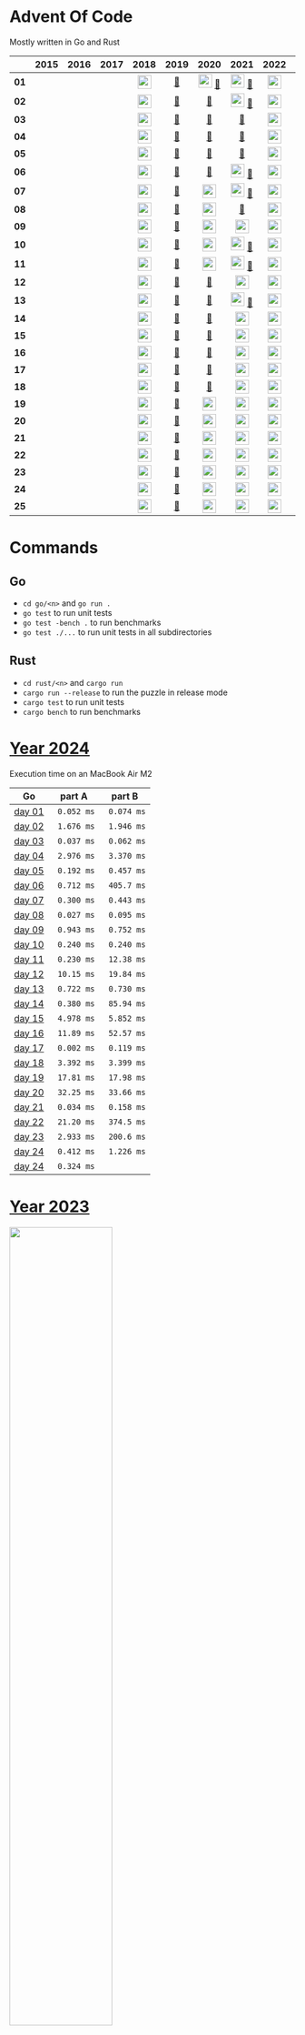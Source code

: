 # Advent Of Code

Mostly written in Go and Rust

|        | 2015 | 2016 | 2017 | 2018 | 2019 |                                               2020                                               | 2021 | 2022 | 2023 |            2024             |
|------  |:----:|:----:|:----:|:----:|:----:|:------------------------------------------------------------------------------------------------:|:----:|:----:|:----:|:---------------------------:|
| **01** | | | | [<img src="assets/golang.png" width="24px"/>](./go/2018/01/day01.go) | [:crab:](./rust/2019/day01) | [<img src="assets/golang.png" width="24px"/>](./go/2020/01/day01.go) [:crab:](./rust/2020/day01) | [<img src="assets/golang.png" width="24px"/>](./go/2021/01/day01.go) [:crab:](./rust/2021/day01) | [<img src="assets/golang.png" width="24px"/>](./go/2022/01/day01.go) | [<img src="assets/golang.png" width="24px"/>](./go/2023/01/day01.go) | [<img src="assets/golang.png" width="24px"/>](./go/2024/01/day01.go) |
| **02** | | | | [<img src="assets/golang.png" width="24px"/>](./go/2018/02/day02.go) | [:crab:](./rust/2019/day02) |                                      [:crab:](./rust/2020/day02)                                 | [<img src="assets/golang.png" width="24px"/>](./go/2021/01/day02.go) [:crab:](./rust/2021/day02) | [<img src="assets/golang.png" width="24px"/>](./go/2022/02/day02.go) | [<img src="assets/golang.png" width="24px"/>](./go/2023/02/day02.go) | [<img src="assets/golang.png" width="24px"/>](./go/2024/02/day02.go) |
| **03** | | | | [<img src="assets/golang.png" width="24px"/>](./go/2018/03/day03.go) | [:crab:](./rust/2019/day03) |                                   [:crab:](./rust/2020/day03)                                    |                             [:crab:](./rust/2021/day03) | [<img src="assets/golang.png" width="24px"/>](./go/2022/03/day03.go) | [<img src="assets/golang.png" width="24px"/>](./go/2023/03/day03.go) | [<img src="assets/golang.png" width="24px"/>](./go/2024/03/day03.go) |
| **04** | | | | [<img src="assets/golang.png" width="24px"/>](./go/2018/04/day04.go) | [:crab:](./rust/2019/day04) |                                   [:crab:](./rust/2020/day04)                                    |                             [:crab:](./rust/2021/day04) | [<img src="assets/golang.png" width="24px"/>](./go/2022/04/day04.go) | [<img src="assets/golang.png" width="24px"/>](./go/2023/04/day04.go) | [<img src="assets/golang.png" width="24px"/>](./go/2024/04/day04.go) |
| **05** | | | | [<img src="assets/golang.png" width="24px"/>](./go/2018/05/day05.go) | [:crab:](./rust/2019/day05) |                                   [:crab:](./rust/2020/day05)                                    |                             [:crab:](./rust/2021/day05) | [<img src="assets/golang.png" width="24px"/>](./go/2022/05/day05.go) | [<img src="assets/golang.png" width="24px"/>](./go/2023/05/day05.go) | [<img src="assets/golang.png" width="24px"/>](./go/2024/05/day05.go) |
| **06** | | | | [<img src="assets/golang.png" width="24px"/>](./go/2018/06/day06.go) | [:crab:](./rust/2019/day06) |                                   [:crab:](./rust/2020/day06)                                    | [<img src="assets/golang.png" width="24px"/>](./go/2021/06/day06.go) [:crab:](./rust/2021/day06) | [<img src="assets/golang.png" width="24px"/>](./go/2022/06/day06.go) | [<img src="assets/golang.png" width="24px"/>](./go/2023/06/day06.go) | [<img src="assets/golang.png" width="24px"/>](./go/2024/06/day06.go) |
| **07** | | | | [<img src="assets/golang.png" width="24px"/>](./go/2018/07/day07.go) | [:crab:](./rust/2019/day07) |               [<img src="assets/golang.png" width="24px"/>](./go/2020/07/day07.go)               | [<img src="assets/golang.png" width="24px"/>](./go/2021/07/day07.go) [:crab:](./rust/2021/day07) | [<img src="assets/golang.png" width="24px"/>](./go/2022/07/day07.go) | [<img src="assets/golang.png" width="24px"/>](./go/2023/07/day07.go) | [<img src="assets/golang.png" width="24px"/>](./go/2024/07/day07.go) |
| **08** | | | | [<img src="assets/golang.png" width="24px"/>](./go/2018/08/day08.go) | [:crab:](./rust/2019/day08) |               [<img src="assets/golang.png" width="24px"/>](./go/2020/08/day08.go)               |                             [:crab:](./rust/2021/day08) | [<img src="assets/golang.png" width="24px"/>](./go/2022/08/day08.go) | [<img src="assets/golang.png" width="24px"/>](./go/2023/08/day08.go) | [<img src="assets/golang.png" width="24px"/>](./go/2024/08/day08.go) |
| **09** | | | | [<img src="assets/golang.png" width="24px"/>](./go/2018/09/day09.go) | [:crab:](./rust/2019/day09) |               [<img src="assets/golang.png" width="24px"/>](./go/2020/09/day09.go)               | [<img src="assets/golang.png" width="24px"/>](./go/2021/09/day09.go)                             | [<img src="assets/golang.png" width="24px"/>](./go/2022/09/day09.go) | [<img src="assets/golang.png" width="24px"/>](./go/2023/09/day09.go) | [<img src="assets/golang.png" width="24px"/>](./go/2024/09/day09.go) |
| **10** | | | | [<img src="assets/golang.png" width="24px"/>](./go/2018/10/day10.go) | [:crab:](./rust/2019/day10) |               [<img src="assets/golang.png" width="24px"/>](./go/2020/10/day10.go)               | [<img src="assets/golang.png" width="24px"/>](./go/2021/10/day10.go) [:crab:](./rust/2021/day10) | [<img src="assets/golang.png" width="24px"/>](./go/2022/10/day10.go) | [<img src="assets/golang.png" width="24px"/>](./go/2023/10/day10.go) | [<img src="assets/golang.png" width="24px"/>](./go/2024/10/day10.go) |
| **11** | | | | [<img src="assets/golang.png" width="24px"/>](./go/2018/11/day11.go) | [:crab:](./rust/2019/day11) |               [<img src="assets/golang.png" width="24px"/>](./go/2020/11/day11.go)               | [<img src="assets/golang.png" width="24px"/>](./go/2021/11/day11.go) [:crab:](./rust/2021/day11) | [<img src="assets/golang.png" width="24px"/>](./go/2022/11/day11.go) | [<img src="assets/golang.png" width="24px"/>](./go/2023/11/day11.go) | [<img src="assets/golang.png" width="24px"/>](./go/2024/11/day11.go) |
| **12** | | | | [<img src="assets/golang.png" width="24px"/>](./go/2018/12/day12.go) | [:crab:](./rust/2019/day12) |                                   [:crab:](./rust/2020/day12)                                    | [<img src="assets/golang.png" width="24px"/>](./go/2021/12/day12.go)                           | [<img src="assets/golang.png" width="24px"/>](./go/2022/12/day12.go) | [<img src="assets/golang.png" width="24px"/>](./go/2023/12/day12.go) | [<img src="assets/golang.png" width="24px"/>](./go/2024/12/day12.go) | 
| **13** | | | | [<img src="assets/golang.png" width="24px"/>](./go/2018/13/day13.go) | [:crab:](./rust/2019/day13) |                                   [:crab:](./rust/2020/day13)                                    | [<img src="assets/golang.png" width="24px"/>](./go/2021/13/day13.go) [:crab:](./rust/2021/day13) | [<img src="assets/golang.png" width="24px"/>](./go/2022/13/day13.go) | [<img src="assets/golang.png" width="24px"/>](./go/2023/13/day13.go) | [<img src="assets/golang.png" width="24px"/>](./go/2024/13/day13.go) | 
| **14** | | | | [<img src="assets/golang.png" width="24px"/>](./go/2018/14/day14.go) | [:crab:](./rust/2019/day14) |                                   [:crab:](./rust/2020/day14)                                    | [<img src="assets/golang.png" width="24px"/>](./go/2021/14/day14.go)                             | [<img src="assets/golang.png" width="24px"/>](./go/2022/14/day14.go) | [<img src="assets/golang.png" width="24px"/>](./go/2023/14/day14.go) | [<img src="assets/golang.png" width="24px"/>](./go/2024/14/day14.go) |
| **15** | | | | [<img src="assets/golang.png" width="24px"/>](./go/2018/15/day15.go) | [:crab:](./rust/2019/day15) |                                   [:crab:](./rust/2020/day15)                                    | [<img src="assets/golang.png" width="24px"/>](./go/2021/15/day15.go)                             | [<img src="assets/golang.png" width="24px"/>](./go/2022/15/day15.go) | [<img src="assets/golang.png" width="24px"/>](./go/2023/15/day15.go) | [<img src="assets/golang.png" width="24px"/>](./go/2024/15/day15.go) |
| **16** | | | | [<img src="assets/golang.png" width="24px"/>](./go/2018/16/day16.go) | [:crab:](./rust/2019/day16) |                                   [:crab:](./rust/2020/day16)                                    | [<img src="assets/golang.png" width="24px"/>](./go/2021/16/day16.go)                             | [<img src="assets/golang.png" width="24px"/>](./go/2022/16/day16.go) | [<img src="assets/golang.png" width="24px"/>](./go/2023/16/day16.go) | [<img src="assets/golang.png" width="24px"/>](./go/2024/16/day16.go) |
| **17** | | | | [<img src="assets/golang.png" width="24px"/>](./go/2018/17/day17.go) | [:crab:](./rust/2019/day17) |                                   [:crab:](./rust/2020/day17)                                    | [<img src="assets/golang.png" width="24px"/>](./go/2021/17/day17.go)                             | [<img src="assets/golang.png" width="24px"/>](./go/2022/17/day17.go) | [<img src="assets/golang.png" width="24px"/>](./go/2023/17/day17.go) | [<img src="assets/golang.png" width="24px"/>](./go/2024/17/day17.go) |
| **18** | | | | [<img src="assets/golang.png" width="24px"/>](./go/2018/18/day18.go) | [:crab:](./rust/2019/day18) |                                   [:crab:](./rust/2020/day18)                                    | [<img src="assets/golang.png" width="24px"/>](./go/2021/18/day18.go)                             | [<img src="assets/golang.png" width="24px"/>](./go/2022/18/day18.go) | [<img src="assets/golang.png" width="24px"/>](./go/2023/18/day18.go) | [<img src="assets/golang.png" width="24px"/>](./go/2024/18/day18.go) |
| **19** | | | | [<img src="assets/golang.png" width="24px"/>](./go/2018/19/day19.go) | [:crab:](./rust/2019/day19) |               [<img src="assets/golang.png" width="24px"/>](./go/2020/19/day19.go)               | [<img src="assets/golang.png" width="24px"/>](./go/2021/19/day19.go)                             | [<img src="assets/golang.png" width="24px"/>](./go/2022/19/day19.go) | [<img src="assets/golang.png" width="24px"/>](./go/2023/19/day19.go) | [<img src="assets/golang.png" width="24px"/>](./go/2024/19/day19.go) |
| **20** | | | | [<img src="assets/golang.png" width="24px"/>](./go/2018/20/day20.go) | [:crab:](./rust/2019/day20) |               [<img src="assets/golang.png" width="24px"/>](./go/2020/20/day20.go)               | [<img src="assets/golang.png" width="24px"/>](./go/2021/20/day20.go)                             | [<img src="assets/golang.png" width="24px"/>](./go/2022/20/day20.go) | [<img src="assets/golang.png" width="24px"/>](./go/2023/20/day20.go) | [<img src="assets/golang.png" width="24px"/>](./go/2024/20/day20.go) |
| **21** | | | | [<img src="assets/golang.png" width="24px"/>](./go/2018/21/day21.go) | [:crab:](./rust/2019/day21) |               [<img src="assets/golang.png" width="24px"/>](./go/2020/21/day21.go)               | [<img src="assets/golang.png" width="24px"/>](./go/2021/21/day21.go)                             | [<img src="assets/golang.png" width="24px"/>](./go/2022/21/day21.go) | [<img src="assets/golang.png" width="24px"/>](./go/2023/21/day21.go) | [<img src="assets/golang.png" width="24px"/>](./go/2024/21/day21.go) |
| **22** | | | | [<img src="assets/golang.png" width="24px"/>](./go/2018/22/day22.go) | [:crab:](./rust/2019/day22) |               [<img src="assets/golang.png" width="24px"/>](./go/2020/22/day22.go)               | [<img src="assets/golang.png" width="24px"/>](./go/2021/22/day22.go)                             | [<img src="assets/golang.png" width="24px"/>](./go/2022/22/day22.go) | [<img src="assets/golang.png" width="24px"/>](./go/2023/22/day22.go) | [<img src="assets/golang.png" width="24px"/>](./go/2024/22/day22.go) |
| **23** | | | | [<img src="assets/golang.png" width="24px"/>](./go/2018/23/day23.go) | [:crab:](./rust/2019/day23) |               [<img src="assets/golang.png" width="24px"/>](./go/2020/23/day23.go)               | [<img src="assets/golang.png" width="24px"/>](./go/2021/23/day23.go)                             | [<img src="assets/golang.png" width="24px"/>](./go/2022/23/day23.go) | [<img src="assets/golang.png" width="24px"/>](./go/2023/23/day23.go) | [<img src="assets/golang.png" width="24px"/>](./go/2024/23/day23.go) |
| **24** | | | | [<img src="assets/golang.png" width="24px"/>](./go/2018/24/day24.go) | [:crab:](./rust/2019/day24) |               [<img src="assets/golang.png" width="24px"/>](./go/2020/24/day24.go)               | [<img src="assets/golang.png" width="24px"/>](./go/2021/24/day24.go)                             | [<img src="assets/golang.png" width="24px"/>](./go/2022/24/day24.go) | [<img src="assets/golang.png" width="24px"/>](./go/2023/24/day24.go) | [<img src="assets/golang.png" width="24px"/>](./go/2024/24/day24.go) |
| **25** | | | | [<img src="assets/golang.png" width="24px"/>](./go/2018/25/day25.go) | [:crab:](./rust/2019/day25) |               [<img src="assets/golang.png" width="24px"/>](./go/2020/25/day25.go)               | [<img src="assets/golang.png" width="24px"/>](./go/2021/25/day25.go)                             | [<img src="assets/golang.png" width="24px"/>](./go/2022/25/day25.go) | [<img src="assets/golang.png" width="24px"/>](./go/2023/25/day25.go) | [<img src="assets/golang.png" width="24px"/>](./go/2024/25/day25.go) |

# Commands

## Go

- `cd go/<n>` and `go run .`
- `go test` to run unit tests
- `go test -bench .` to run benchmarks
- `go test ./...` to run unit tests in all subdirectories

## Rust

- `cd rust/<n>` and `cargo run`
- `cargo run --release` to run the puzzle in release mode
- `cargo test` to run unit tests
- `cargo bench` to run benchmarks

# [Year 2024](README-2024.md)

Execution time on an MacBook Air M2

| Go                              | part A      | part B      |
|---------------------------------|-------------|-------------|
| [day 01](./go/2024/01/day01.go) | ` 0.052 ms` | ` 0.074 ms` |
| [day 02](./go/2024/02/day02.go) | ` 1.676 ms` | ` 1.946 ms` |
| [day 03](./go/2024/03/day03.go) | ` 0.037 ms` | ` 0.062 ms` |
| [day 04](./go/2024/04/day04.go) | ` 2.976 ms` | ` 3.370 ms` |
| [day 05](./go/2024/05/day05.go) | ` 0.192 ms` | ` 0.457 ms` |
| [day 06](./go/2024/06/day06.go) | ` 0.712 ms` | ` 405.7 ms` |
| [day 07](./go/2024/07/day07.go) | ` 0.300 ms` | ` 0.443 ms` |
| [day 08](./go/2024/08/day08.go) | ` 0.027 ms` | ` 0.095 ms` |
| [day 09](./go/2024/09/day09.go) | ` 0.943 ms` | ` 0.752 ms` |
| [day 10](./go/2024/10/day10.go) | ` 0.240 ms` | ` 0.240 ms` |
| [day 11](./go/2024/11/day11.go) | ` 0.230 ms` | ` 12.38 ms` |
| [day 12](./go/2024/12/day12.go) | ` 10.15 ms` | ` 19.84 ms` |
| [day 13](./go/2024/13/day13.go) | ` 0.722 ms` | ` 0.730 ms` |
| [day 14](./go/2024/14/day14.go) | ` 0.380 ms` | ` 85.94 ms` |
| [day 15](./go/2024/15/day15.go) | ` 4.978 ms` | ` 5.852 ms` |
| [day 16](./go/2024/16/day16.go) | ` 11.89 ms` | ` 52.57 ms` |
| [day 17](./go/2024/17/day17.go) | ` 0.002 ms` | ` 0.119 ms` |
| [day 18](./go/2024/18/day18.go) | ` 3.392 ms` | ` 3.399 ms` |
| [day 19](./go/2024/19/day19.go) | ` 17.81 ms` | ` 17.98 ms` |
| [day 20](./go/2024/20/day20.go) | ` 32.25 ms` | ` 33.66 ms` |
| [day 21](./go/2024/21/day21.go) | ` 0.034 ms` | ` 0.158 ms` |
| [day 22](./go/2024/22/day22.go) | ` 21.20 ms` | ` 374.5 ms` |
| [day 23](./go/2024/23/day23.go) | ` 2.933 ms` | ` 200.6 ms` |
| [day 24](./go/2024/24/day24.go) | ` 0.412 ms` | ` 1.226 ms` |
| [day 24](./go/2024/25/day25.go) | ` 0.324 ms` |             |


# [Year 2023](README-2023.md)

<a href="https://adventofcode.com"><img src="assets/calendar_2023.png" width="60%" /></a>

## Comments: [Here](README-2023.md)

Execution time on an MacBook Air M2

| Go                              | part A      | part B      |
|---------------------------------|-------------|-------------|
| [day 01](./go/2023/01/day01.go) | ` 0.056 ms` | ` 0.045 ms` |
| [day 02](./go/2023/02/day02.go) | ` 0.096 ms` | ` 0.096 ms` |
| [day 03](./go/2023/03/day03.go) | ` 1.800 ms` | ` 2.200 ms` |
| [day 04](./go/2023/04/day04.go) | ` 0.169 ms` | ` 0.173 ms` |
| [day 05](./go/2023/05/day05.go) | ` 0.214 ms` | ` 0.253 ms` |
| [day 06](./go/2023/06/day06.go) | ` 0.000 ms` | ` 25.10 ms` |
| [day 07](./go/2023/07/day07.go) | ` 0.539 ms` | ` 0.531 ms` |
| [day 08](./go/2023/08/day08.go) | ` 0.288 ms` | ` 1.700 ms` |
| [day 09](./go/2023/09/day09.go) | ` 0.172 ms` | ` 0.172 ms` |
| [day 10](./go/2023/10/day10.go) | ` 0.924 ms` | ` 1.400 ms` |
| [day 11](./go/2023/11/day11.go) | ` 0.136 ms` | ` 0.136 ms` |
| [day 12](./go/2023/12/day12.go) | ` 16.90 ms` | ` 30.60 ms` |
| [day 13](./go/2023/13/day13.go) | ` 0.144 ms` | ` 1.210 ms` |
| [day 14](./go/2023/14/day14.go) | ` 0.049 ms` | ` 44.00 ms` |
| [day 15](./go/2023/15/day15.go) | ` 0.076 ms` | ` 0.158 ms` |
| [day 16](./go/2023/16/day16.go) | ` 1.250 ms` | ` 353.0 ms` |
| [day 17](./go/2023/17/day17.go) | ` 8.100 ms` | ` 181.0 ms` |
| [day 18](./go/2023/18/day18.go) | ` 0.017 ms` | ` 0.018 ms` |
| [day 19](./go/2023/19/day19.go) | ` 0.280 ms` | ` 0.657 ms` |
| [day 20](./go/2023/20/day20.go) | ` 2.500 ms` | ` 10.30 ms` |
| [day 21](./go/2023/21/day21.go) | ` 8200  ms` | ` 2480  ms` |
| [day 22](./go/2023/22/day22.go) | ` 6700  ms` | ` 6.700 ms` |
| [day 23](./go/2023/23/day23.go) | ` 4.100 ms` | ` 1120  ms` |
| [day 24](./go/2023/24/day24.go) | ` 2.500 ms` | ` 37.00 ms` |
| [day 25](./go/2023/25/day25.go) | graphviz    |             |

# [Year 2022](README-2022.md)

<a href="https://adventofcode.com"><img src="assets/calendar_2022.png" width="60%" /></a>

## Comments: [Here](README-2022.md)

Execution time on an MacBook Air M2

| Go                              | part A         | part B      |
|---------------------------------|----------------|-------------|
| [day 01](./go/2022/01/day01.go) | ` 0.092 ms`    | ` 0.098 ms` |
| [day 02](./go/2022/02/day02.go) | ` 0.038 ms`    | ` 0.038 ms` |
| [day 03](./go/2022/03/day03.go) | ` 0.009 ms`    | ` 0.013 ms` |
| [day 04](./go/2022/04/day04.go) | ` 0.127 ms`    | ` 0.122 ms` |
| [day 05](./go/2022/05/day05.go) | ` 0.024 ms`    | ` 0.022 ms` |
| [day 06](./go/2022/06/day06.go) | ` 0.002 ms`    | ` 0.014 ms` |
| [day 07](./go/2022/07/day07.go) | ` 0.228 ms`    | ` 0.238 ms` |
| [day 08](./go/2022/08/day08.go) | ` 0.156 ms`    | ` 0.236 ms` |
| [day 09](./go/2022/09/day09.go) | ` 1.075 ms`    | ` 1.151 ms` |
| [day 10](./go/2022/10/day10.go) | ` 0.033 ms`    | ` 0.039 ms` |
| [day 11](./go/2022/11/day11.go) | ` 0.007 ms`    | ` 3.742 ms` |
| [day 12](./go/2022/12/day12.go) | ` 3.200 ms`    | ` 3.490 ms` |
| [day 13](./go/2022/13/day13.go) | ` 0.428 ms`    | ` 0.543 ms` |
| [day 14](./go/2022/14/day14.go) | ` 1.295 ms`    | ` 50.13 ms` |
| [day 15](./go/2022/15/day15.go) | ` 0.057 ms`    | ` 195.0 ms` |
| [day 16](./go/2022/16/day16.go) | ` 161.7 ms`    | ` 786.8 ms` |
| [day 17](./go/2022/17/day17.go) | ` 7.463 ms`    | ` 931.7 ms` |
| [day 18](./go/2022/18/day18.go) | ` 1.436 ms`    | ` 6.030 ms` |
| [day 19](./go/2022/19/day19.go) | ` 66.49 ms`    | ` 11.19 ms` |
| [day 20](./go/2022/20/day20.go) | ` 57.38 ms`    | ` 738.6 ms` |
| [day 21](./go/2022/21/day21.go) | ` 0.517 ms`    | ` 0.794 ms` |
| [day 22](./go/2022/22/day22.go) | ` 2.065 ms`    | ` 1.681 ms` |
| [day 23](./go/2022/23/day23.go) | ` 13.67 ms`    | ` 1024  ms` |
| [day 24](./go/2022/24/day24.go) | ` 21.77 ms`    | ` 88.03 ms` |
| [day 25](./go/2022/25/day25.go) | ` 0.029 ms`    |             |

# [Year 2021](README-2021.md)

<a href="https://adventofcode.com"><img src="assets/calendar_2021.png" width="60%" /></a>

## Comments: [Here](README-2021.md)

Execution time on an old Mac Pro (Late 2013), 3,7 GHz Quad-Core Intel Xeon E5

| Rust                        | part A      | part B      | Go                                         | part A      | part B      |
|:----------------------------|:------------|:------------|--------------------------------------------|-------------|-------------|
| [day 01](./rust/2021/day01) | ` 0.089 ms` | ` 0.067 ms` | [day 01](./go/2021/01/day01.go)            | ` 0.047 ms` | ` 0.048 ms` |
| [day 02](./rust/2021/day02) | ` 0.092 ms` | ` 0.063 ms` | [day 02](./go/2021/02/day02.go)            | ` 0.102 ms` | ` 0.103 ms` |
| [day 03](./rust/2021/day03) | ` 0.157 ms` | ` 0.084 ms` |                                            |             |             |
| [day 04](./rust/2021/day04) | ` 1.048 ms` | ` 0.841 ms` |                                            |             |             |
| [day 05](./rust/2021/day05) | ` 45.94 ms` | ` 46.03 ms` |                                            |             |             |
| [day 06](./rust/2021/day06) | ` 0.010 ms` | ` 0.008 ms` | [day 06](./go/2021/06/day06.go)            | ` 0.007 ms` | ` 0.008 ms` |
| [day 07](./rust/2021/day07) | ` 0.274 ms` | ` 0.795 ms` | [day 07](./go/2021/07/day07.go)            | ` 1.711 ms` | ` 2.841 ms` |
| [day 08](./rust/2021/day08) | ` 0.198 ms` | ` 1.786 ms` |                                            |             |             |
|                             |             |             | [day 09](./go/2021/09_simplified/day09.go) | ` 0.146 ms` | ` 0.670 ms` |
| [day 10](./rust/2021/day10) | ` 0.137 ms` | ` 0.134 ms` | [day 10](./go/2021/10/day10.go)            | ` 0.158 ms` | ` 0.160 ms` |
| [day 11](./rust/2021/day11) | ` 0.186 ms` | ` 0.420 ms` | [day 11](./go/2021/11/day11.go)            | ` 0.152 ms` | ` 0.432 ms` |
|                             |             |             | [day 12](./go/2021/12/day12.go)            | ` 0.161 ms` | ` 3.944 ms` |
| [day 13](./rust/2021/day13) | ` 0.156 ms` | ` 0.118 ms` | [day 13](./go/2021/13/day13.go)            | ` 0.441 ms` | ` 0.706 ms` |
|                             |             |             | [day 14](./go/2021/14/day14.go)            | ` 0.023 ms` | ` 0.052 ms` |
|                             |             |             | [day 15](./go/2021/15/day15.go)            | ` 9.858 ms` | ` 342.6 ms` |
|                             |             |             | [day 16](./go/2021/16/day16.go)            | ` 0.052 ms` | ` 0.049 ms` |
|                             |             |             | [day 17](./go/2021/17/day17.go)            | ` 0.133 ms` | ` 0.424 ms` |
|                             |             |             | [day 18](./go/2021/18/day18.go)            | ` 1.685 ms` | ` 25.18 ms` |
|                             |             |             | [day 19](./go/2021/19/day19.go)            | ` 20.20 ms` | ` 20.88 ms` |
|                             |             |             | [day 20](./go/2021/20/day20.go)            | ` 9.035 ms` | ` 491.5 ms` |
|                             |             |             | [day 21](./go/2021/21/day21.go)            | ` 0.002 ms` | ` 137.1 ms` |
|                             |             |             | [day 22](./go/2021/22/day22.go)            | ` 2.237 ms` | ` 56.16 ms` |
|                             |             |             | [day 23](./go/2021/23/day23.go)            | ` 7.806 ms` | ` 76.21 ms` |
|                             |             |             | [day 24](./go/2021/24/day24.go)            | ` 660.4 ms` | ` 0.003 ms` |
|                             |             |             | [day 25](./go/2021/25/day25.go)            | ` 98.00 ms` | ` 0.003 ms` |

# [Year 2020](README-2020.md)

<a href="https://adventofcode.com"><img src="assets/calendar_2020.png" width="60%" /></a>

## Comments: [Here](README-2020.md)

Execution time on an old Mac Pro (Late 2013), 3,7 GHz Quad-Core Intel Xeon E5

| Rust                        | part A      | part B      | Go                              | part A       | part B      |
|:----------------------------|:------------|:------------|---------------------------------|--------------|-------------|
| [day 01](./rust/2020/day01) | ` 0.034 ms` | ` 9.541 ms` | [day 01](./go/2020/01/day01.go) | ` 0.049 ms`  | ` 5.399 ms` |
| [day 02](./rust/2020/day02) | ` 0.331 ms` | ` 0.266 ms` |                                 |              |             |
| [day 03](./rust/2020/day03) | ` 0.199 ms` | ` 1.040 ms` |                                 |              |             |
| [day 04](./rust/2020/day04) | ` 0.712 ms` | ` 0.750 ms` |                                 |              |             |
| [day 05](./rust/2020/day05) | ` 0.036 ms` | ` 0.036 ms` |                                 |              |             |
| [day 06](./rust/2020/day06) | ` 0.114 ms` | ` 0.100 ms` |                                 |              |             |
|                             |             |             | [day 07](./go/2020/07/day07.go) | ` 6.542 ms`  | ` 0.934 ms` |
|                             |             |             | [day 08](./go/2020/08/day08.go) | ` 0.188 ms`  | ` 2.751 ms` |
|                             |             |             | [day 09](./go/2020/09/day09.go) | ` 0.087 ms`  | ` 0.279 ms` |
|                             |             |             | [day 10](./go/2020/10/day10.go) | ` 0.027 ms`  | ` 0.016 ms` |
| [day 11](./rust/2020/day11) | ` 22.47 ms` | ` 52.57 ms` |                                 |              |             |
| [day 12](./rust/2020/day12) | ` 0.102 ms` | ` 0.093 ms` |                                 |              |             |
| [day 13](./rust/2020/day13) | ` 0.016 ms` | ` 0.007 ms` |                                 |              |             |
| [day 14](./rust/2020/day14) | ` 0.340 ms` | ` 51.97 ms` |                                 |              |             |
| [day 15](./rust/2020/day15) | ` 0.096 ms` | ` 1798. ms` |                                 |              |             |
| [day 16](./rust/2020/day16) | ` 0.464 ms` | ` 0.706 ms` |                                 |              |             |
| [day 17](./rust/2020/day17) | ` 17.52 ms` | ` 768.0 ms` |                                 |              |             |
| [day 18](./rust/2020/day18) | ` 4.187 ms` | ` 4.134 ms` |                                 |              |             |
|                             |             |             | [day 19](./go/2020/19/day19.go) | ` 4.766 ms`  | ` 9.456 ms` |
|                             |             |             | [day 20](./go/2020/20/day20.go) | ` 36.66 ms`  | ` 44.65 ms` |
|                             |             |             | [day 21](./go/2020/21/day21.go) | ` 0.802 ms`  | ` 0.718 ms` |
|                             |             |             | [day 22](./go/2020/22/day22.go) | ` 0.008 ms`  | ` 173.1 ms` |
|                             |             |             | [day 23](./go/2020/23/day23.go) | ` 0.003 ms`  | ` 1986  ms` |
|                             |             |             | [day 24](./go/2020/24/day24.go) | ` 1.120 ms`  | ` 164.1 ms` |
|                             |             |             | [day 25](./go/2020/25/day25.go) | ` 164.4 ms`  |             |

# Year 2019
| Rust                              | part A      | part B      |
|---------------------------------|-------------|-------------|
| [day 01](./rust/2019/day01)  |||
| [day 02](./rust/2019/day02) |||
| [day 03](./rust/2019/day03) |||
| [day 04](./rust/2019/day04) |||
| [day 05](./rust/2019/day05) |||
| [day 06](./rust/2019/day06) |||
| [day 07](./rust/2019/day07) |||
| [day 08](./rust/2019/day08) |||
| [day 09](./rust/2019/day09) |||
| [day 10](./rust/2019/day10) |||
| [day 11](./rust/2019/day11) |||
| [day 12](./rust/2019/day12) |||
| [day 13](./rust/2019/day13) |||
| [day 14](./rust/2019/day14) |||
| [day 15](./rust/2019/day15) |||
| [day 16](./rust/2019/day16) |||
| [day 17](./rust/2019/day17) |||
| [day 18](./rust/2019/day18) |||
| [day 19](./rust/2019/day19) |||
| [day 20](./rust/2019/day20) |||
| [day 21](./rust/2019/day21) |||
| [day 22](./rust/2019/day22) |||
| [day 23](./rust/2019/day23) |||
| [day 24](./rust/2019/day24) |||
| [day 25](./rust/2019/day25) |||

# Year 2018
| Rust                              | part A      | part B      |
|---------------------------------|-------------|-------------|
| [day 01](./go/2018/01/day01.go) |||
| [day 02](./go/2018/02/day02.go) |||
| [day 03](./go/2018/03/day03.go) |||
| [day 04](./go/2018/04/day04.go) |||
| [day 05](./go/2018/05/day05.go) |||
| [day 06](./go/2018/06/day06.go) |||
| [day 07](./go/2018/07/day07.go) |||
| [day 08](./go/2018/08/day08.go) |||
| [day 09](./go/2018/09/day09.go) |||
| [day 10](./go/2018/10/day10.go) |||
| [day 11](./go/2018/11/day11.go) |||
| [day 12](./go/2018/12/day12.go) |||
| [day 13](./go/2018/13/day13.go) |||
| [day 14](./go/2018/14/day14.go) |||
| [day 15](./go/2018/15/day15.go) |||
| [day 16](./go/2018/16/day16.go) |||
| [day 17](./go/2018/17/day17.go) |||
| [day 18](./go/2018/18/day18.go) |||
| [day 19](./go/2018/19/day19.go) |||
| [day 20](./go/2018/20/day20.go) |||
| [day 21](./go/2018/21/day21.go) |||
| [day 22](./go/2018/22/day22.go) |||
| [day 23](./go/2018/23/day23.go) |||
| [day 24](./go/2018/24/day24.go) |||
| [day 25](./go/2018/25/day25.go) |||


